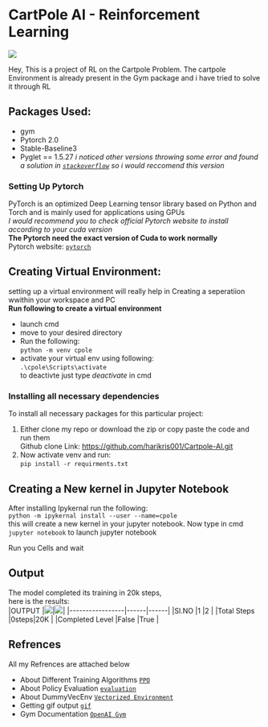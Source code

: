# CartPole AI - Reinforcement Learning

![](marioRL/docs/intro.png)

Hey, This is a project of RL on the Cartpole Problem. The cartpole Environment is already present in the Gym package and i have tried to solve it through RL <br>

## Packages Used:
* gym
* Pytorch 2.0
* Stable-Baseline3
* Pyglet == 1.5.27
 _i noticed other versions throwing some error and found a solution in [`stackoverflow`](https://stackoverflow.com/questions/74314778/nameerror-name-glpushmatrix-is-not-defined) so i would reccomend this version_
 
 ### Setting Up Pytorch
 PyTorch is an optimized Deep Learning tensor library based on Python and Torch and is mainly used for applications using GPUs <br>
_I would recommend you to check official Pytorch website to install according to your cuda version_<br>
**The Pytorch need the exact version of Cuda to work normally**<br>
Pytorch website: [`pytorch`](https://pytorch.org/get-started/locally/)


## Creating Virtual Environment:
setting up a virtual environment will really help in Creating a seperatiion wwithin your workspace and PC<br>
**Run following to create a virtual environment**
* launch cmd 
* move to your desired directory
* Run the following:<br>
        ```python -m venv cpole```
* activate your virtual env using following:<br>
        ```.\cpole\Scripts\activate```<br>
to deactivte just type _deactivate_ in cmd

### Installing all necessary dependencies
To install all necessary packages for this particular project:
1. Either clone my repo or download the zip or copy paste the code and run them<br>
  Github clone Link: https://github.com/harikris001/Cartpole-AI.git <br>
2. Now activate venv and run:<br>
  ```pip install -r requirments.txt```
  

## Creating a New kernel in Jupyter Notebook
After installing Ipykernal run the following:<br>
```python -m ipykernal install --user --name=cpole```<br>
this will create a new kernel in your jupyter notebook. Now type in cmd ```jupyter notebook``` to launch jupyter notebook<br>

Run you Cells and wait


## Output 
The model completed its training in 20k steps,<br>
here is the results:<br>
|OUTPUT           |![](docs/random_agent.gif)|![](docs/cartpole.gif)|
|-----------------|------|------|
|Sl.NO            |1     |2     |
|Total Steps      |0steps|20K   |
|Completed Level  |False |True  |



## Refrences 
All my Refrences are attached below
* About Different Training Algorithms [`PPO`](https://stable-baselines3.readthedocs.io/en/master/modules/ppo.html)
* About Policy Evaluation [`evaluation`](https://stable-baselines3.readthedocs.io/en/master/common/evaluation.html)
* About DummyVecEnv [`Vectorized Environment`](https://stable-baselines3.readthedocs.io/en/master/guide/vec_envs.html)
* Getting gif output [`gif`](https://stable-baselines3.readthedocs.io/en/master/guide/examples.html#bonus-make-a-gif-of-a-trained-agent)
* Gym Documentation [`OpenAI Gym`](https://www.gymlibrary.dev/)